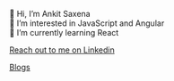 👋 Hi, I’m Ankit Saxena
<br/>
👀 I’m interested in JavaScript and Angular
<br/>
🌱 I’m currently learning React
<br/>


<a href="https://www.linkedin.com/in/ankits1995/" target="_">Reach out to me on Linkedin</a>

<a href="medium.com/@ankit_saxena" target="_">Blogs</a>


